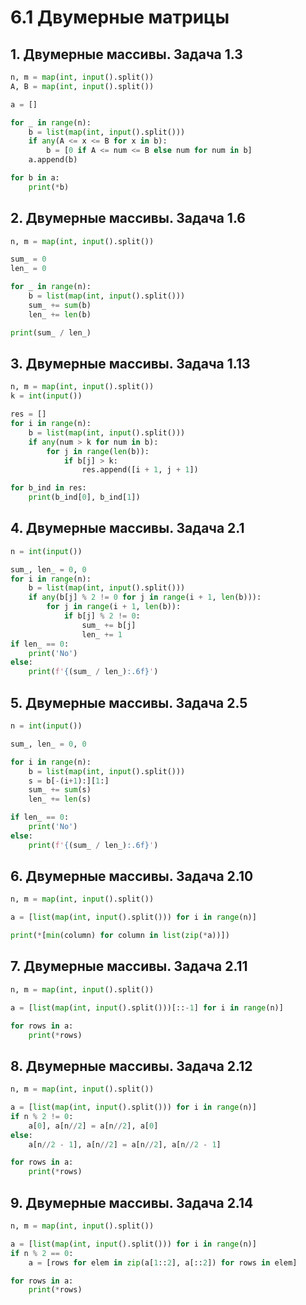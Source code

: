 # 6.1 Двумерные матрицы
## 1. Двумерные массивы. Задача 1.3
```python
n, m = map(int, input().split())
A, B = map(int, input().split())

a = []

for _ in range(n):
    b = list(map(int, input().split()))
    if any(A <= x <= B for x in b):
        b = [0 if A <= num <= B else num for num in b]
    a.append(b)

for b in a:
    print(*b)
```
## 2. Двумерные массивы. Задача 1.6
```python
n, m = map(int, input().split())

sum_ = 0
len_ = 0

for _ in range(n):
    b = list(map(int, input().split()))
    sum_ += sum(b)
    len_ += len(b)

print(sum_ / len_)
```
## 3. Двумерные массивы. Задача 1.13
```python
n, m = map(int, input().split())
k = int(input())

res = []
for i in range(n):
    b = list(map(int, input().split()))
    if any(num > k for num in b):
        for j in range(len(b)):
            if b[j] > k:
                res.append([i + 1, j + 1])

for b_ind in res:
    print(b_ind[0], b_ind[1])
```
## 4. Двумерные массивы. Задача 2.1
```python
n = int(input())

sum_, len_ = 0, 0
for i in range(n):
    b = list(map(int, input().split()))
    if any(b[j] % 2 != 0 for j in range(i + 1, len(b))):
        for j in range(i + 1, len(b)):
            if b[j] % 2 != 0:
                sum_ += b[j]
                len_ += 1
if len_ == 0:
    print('No')
else:
    print(f'{(sum_ / len_):.6f}')
```
## 5. Двумерные массивы. Задача 2.5
```python
n = int(input())

sum_, len_ = 0, 0

for i in range(n):
    b = list(map(int, input().split()))
    s = b[-(i+1):][1:]
    sum_ += sum(s)
    len_ += len(s)

if len_ == 0:
    print('No')
else:
    print(f'{(sum_ / len_):.6f}')
```
## 6. Двумерные массивы. Задача 2.10
```python
n, m = map(int, input().split())

a = [list(map(int, input().split())) for i in range(n)]

print(*[min(column) for column in list(zip(*a))])
```
## 7. Двумерные массивы. Задача 2.11
```python
n, m = map(int, input().split())

a = [list(map(int, input().split()))[::-1] for i in range(n)]

for rows in a:
    print(*rows)
```
## 8. Двумерные массивы. Задача 2.12
```python
n, m = map(int, input().split())

a = [list(map(int, input().split())) for i in range(n)]
if n % 2 != 0:
    a[0], a[n//2] = a[n//2], a[0]
else:
    a[n//2 - 1], a[n//2] = a[n//2], a[n//2 - 1]

for rows in a:
    print(*rows)
```
## 9. Двумерные массивы. Задача 2.14
```python
n, m = map(int, input().split())

a = [list(map(int, input().split())) for i in range(n)]
if n % 2 == 0:
    a = [rows for elem in zip(a[1::2], a[::2]) for rows in elem]

for rows in a:
    print(*rows)
```
